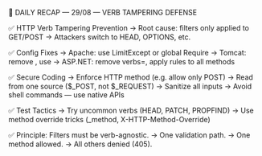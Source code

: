 🧠 DAILY RECAP — 29/08 — VERB TAMPERING DEFENSE

✅ HTTP Verb Tampering Prevention
→ Root cause: filters only applied to GET/POST
→ Attackers switch to HEAD, OPTIONS, etc.

✅ Config Fixes
→ Apache: use LimitExcept or global Require
→ Tomcat: remove <http-method>, use <http-method-omission>
→ ASP.NET: remove verbs=, apply rules to all methods

✅ Secure Coding
→ Enforce HTTP method (e.g. allow only POST)
→ Read from one source ($_POST, not $_REQUEST)
→ Sanitize all inputs
→ Avoid shell commands — use native APIs

✅ Test Tactics
→ Try uncommon verbs (HEAD, PATCH, PROPFIND)
→ Use method override tricks (_method, X-HTTP-Method-Override)

✅ Principle: Filters must be verb-agnostic.
→ One validation path.
→ One method allowed.
→ All others denied (405).
